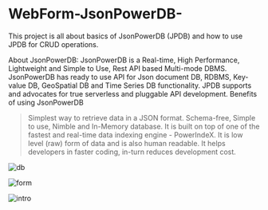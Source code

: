 # WebForm-JsonPowerDB-

This project is all about basics of JsonPowerDB (JPDB) and how to use JPDB for CRUD operations.

About JsonPowerDB:
JsonPowerDB is a Real-time, High Performance, Lightweight and Simple to Use, Rest API based Multi-mode DBMS. JsonPowerDB has ready to use API for Json document DB, RDBMS, Key-value DB, GeoSpatial DB and Time Series DB functionality. JPDB supports and advocates for true serverless and pluggable API development.
Benefits of using JsonPowerDB
> Simplest way to retrieve data in a JSON format.
> Schema-free, Simple to use, Nimble and In-Memory database.
> It is built on top of one of the fastest and real-time data indexing engine - PowerIndeX.
> It is low level (raw) form of data and is also human readable.
> It helps developers in faster coding, in-turn reduces development cost.

![db](https://user-images.githubusercontent.com/67063825/196739447-a200748e-77a2-4082-a15b-382735d8cdbf.png)

![form](https://user-images.githubusercontent.com/67063825/196739484-b056683d-517d-4ea5-a048-f44cd0f7ca05.png)

![intro](https://user-images.githubusercontent.com/67063825/196739491-cc7d189c-05ad-478e-99ea-d182c4e60dc8.png)
